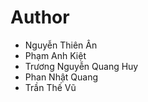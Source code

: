 # Author

- Nguyễn Thiên Ân
- Phạm Anh Kiệt
- Trương Nguyễn Quang Huy
- Phan Nhật Quang
- Trần Thế Vũ
